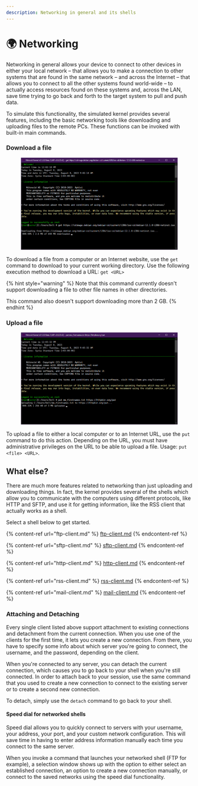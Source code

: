 ```yaml
---
description: Networking in general and its shells
---
```


# 🌍 Networking

Networking in general allows your device to connect to other devices in either your local network – that allows you to make a connection to other systems that are found in the same network – and across the Internet – that allows you to connect to all the other systems found world-wide – to actually access resources found on these systems and, across the LAN, save time trying to go back and forth to the target system to pull and push data.

To simulate this functionality, the simulated kernel provides several features, including the basic networking tools like downloading and uploading files to the remote PCs. These functions can be invoked with built-in main commands.

### Download a file

<figure><img src="../../../.gitbook/assets/image (12).png" alt=""><figcaption></figcaption></figure>

To download a file from a computer or an Internet website, use the `get` command to download to your current working directory. Use the following execution method to download a URL: `get <URL>`

{% hint style="warning" %}
Note that this command currently doesn't support downloading a file to other file names in other directories.

This command also doesn't support downloading more than 2 GB.
{% endhint %}

### Upload a file

<figure><img src="../../../.gitbook/assets/image (13).png" alt=""><figcaption></figcaption></figure>

To upload a file to either a local computer or to an Internet URL, use the `put` command to do this action. Depending on the URL, you must have administrative privileges on the URL to be able to upload a file. Usage: `put <file> <URL>`.

## What else?

There are much more features related to networking than just uploading and downloading things. In fact, the kernel provides several of the shells which allow you to communicate with the computers using different protocols, like HTTP and SFTP, and use it for getting information, like the RSS client that actually works as a shell.

Select a shell below to get started.

{% content-ref url="ftp-client.md" %}
[ftp-client.md](ftp-client.md)
{% endcontent-ref %}

{% content-ref url="sftp-client.md" %}
[sftp-client.md](sftp-client.md)
{% endcontent-ref %}

{% content-ref url="http-client.md" %}
[http-client.md](http-client.md)
{% endcontent-ref %}

{% content-ref url="rss-client.md" %}
[rss-client.md](rss-client.md)
{% endcontent-ref %}

{% content-ref url="mail-client.md" %}
[mail-client.md](mail-client.md)
{% endcontent-ref %}

### Attaching and Detaching

Every single client listed above support attachment to existing connections and detachment from the current connection. When you use one of the clients for the first time, it lets you create a new connection. From there, you have to specify some info about which server you're going to connect, the username, and the password, depending on the client.

When you're connected to any server, you can detach the current connection, which causes you to go back to your shell when you're still connected. In order to attach back to your session, use the same command that you used to create a new connection to connect to the existing server or to create a second new connection.

To detach, simply use the `detach` command to go back to your shell.

#### Speed dial for networked shells

Speed dial allows you to quickly connect to servers with your username, your address, your port, and your custom network configuration. This will save time in having to enter address information manually each time you connect to the same server.

When you invoke a command that launches your networked shell (FTP for example), a selection window shows up with the option to either select an established connection, an option to create a new connection manually, or connect to the saved networks using the speed dial functionality.
